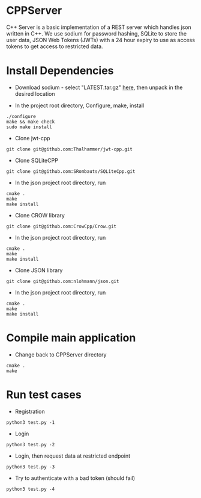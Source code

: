 # CPPServer
C++ Server is a basic implementation of a REST server which handles json written in C++.  We use sodium for password hashing, SQLite to store the user data, JSON Web Tokens (JWTs) with a 24 hour expiry to use as access tokens to get access to restricted data.

# Install Dependencies

* Download sodium - select "LATEST.tar.gz" [here](https://download.libsodium.org/libsodium/releases/), then unpack in the desired location

* In the project root directory, Configure, make, install
```
./configure
make && make check
sudo make install
```

* Clone jwt-cpp
```
git clone git@github.com:Thalhammer/jwt-cpp.git
```

* Clone SQLiteCPP

```
git clone git@github.com:SRombauts/SQLiteCpp.git
```

* In the json project root directory, run

```
cmake .
make
make install
```

* Clone CROW library

```
git clone git@github.com:CrowCpp/Crow.git
```

* In the json project root directory, run

```
cmake .
make
make install
```

* Clone JSON library

```
git clone git@github.com:nlohmann/json.git
```

* In the json project root directory, run

```
cmake .
make
make install
```

# Compile main application

* Change back to CPPServer directory
```
cmake .
make
```

# Run test cases

* Registration
```
python3 test.py -1
```

* Login 
```
python3 test.py -2
```

* Login, then request data at restricted endpoint 
```
python3 test.py -3
```

* Try to authenticate with a bad token (should fail) 
```
python3 test.py -4
```
